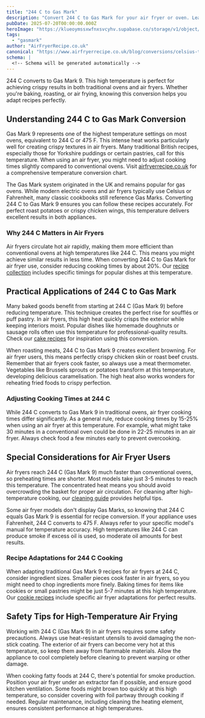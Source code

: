```yaml
---
title: "244 C to Gas Mark"
description: "Convert 244 C to Gas Mark for your air fryer or oven. Learn the exact Gas Mark equivalent and cooking tips for perfect results every time."
pubDate: 2025-07-20T00:00:00.000Z
heroImage: "https://klueoymssxwfnxsvcyhv.supabase.co/storage/v1/object/public/Shmucket/244-c-to-gas-mark.png"
tags:
  - "gasmark"
author: "AirFryerRecipe.co.uk"
canonical: "https://www.airfryerrecipe.co.uk/blog/conversions/celsius-to-gas-mark/244-c-to-gas-mark"
schema: |
  <!-- Schema will be generated automatically -->
---
```


<p>244 C converts to Gas Mark 9. This high temperature is perfect for achieving crispy results in both traditional ovens and air fryers. Whether you're baking, roasting, or air frying, knowing this conversion helps you adapt recipes perfectly.</p>

<h2>Understanding 244 C to Gas Mark Conversion</h2>
<p>Gas Mark 9 represents one of the highest temperature settings on most ovens, equivalent to 244 C or 475 F. This intense heat works particularly well for creating crispy textures in air fryers. Many traditional British recipes, especially those for Yorkshire puddings or certain pastries, call for this temperature. When using an air fryer, you might need to adjust cooking times slightly compared to conventional ovens. Visit <a href=https://www.airfryerrecipe.co.uk/air-fryer-conversion-chart>airfryerrecipe.co.uk</a> for a comprehensive temperature conversion chart.</p>

<p>The Gas Mark system originated in the UK and remains popular for gas ovens. While modern electric ovens and air fryers typically use Celsius or Fahrenheit, many classic cookbooks still reference Gas Marks. Converting 244 C to Gas Mark 9 ensures you can follow these recipes accurately. For perfect roast potatoes or crispy chicken wings, this temperature delivers excellent results in both appliances.</p>

<h3>Why 244 C Matters in Air Fryers</h3>
<p>Air fryers circulate hot air rapidly, making them more efficient than conventional ovens at high temperatures like 244 C. This means you might achieve similar results in less time. When converting 244 C to Gas Mark for air fryer use, consider reducing cooking times by about 20%. Our <a href=https://www.airfryerrecipe.co.uk/recipes>recipe collection</a> includes specific timings for popular dishes at this temperature.</p>

<h2>Practical Applications of 244 C to Gas Mark</h2>
<p>Many baked goods benefit from starting at 244 C (Gas Mark 9) before reducing temperature. This technique creates the perfect rise for soufflés or puff pastry. In air fryers, this high heat quickly crisps the exterior while keeping interiors moist. Popular dishes like homemade doughnuts or sausage rolls often use this temperature for professional-quality results. Check our <a href=https://www.airfryerrecipe.co.uk/recipe-category/cakes>cake recipes</a> for inspiration using this conversion.</p>

<p>When roasting meats, 244 C to Gas Mark 9 creates excellent browning. For air fryer users, this means perfectly crispy chicken skin or roast beef crusts. Remember that air fryers cook faster, so always use a meat thermometer. Vegetables like Brussels sprouts or potatoes transform at this temperature, developing delicious caramelisation. The high heat also works wonders for reheating fried foods to crispy perfection.</p>

<h3>Adjusting Cooking Times at 244 C</h3>
<p>While 244 C converts to Gas Mark 9 in traditional ovens, air fryer cooking times differ significantly. As a general rule, reduce cooking times by 15-25% when using an air fryer at this temperature. For example, what might take 30 minutes in a conventional oven could be done in 22-25 minutes in an air fryer. Always check food a few minutes early to prevent overcooking.</p>

<h2>Special Considerations for Air Fryer Users</h2>
<p>Air fryers reach 244 C (Gas Mark 9) much faster than conventional ovens, so preheating times are shorter. Most models take just 3-5 minutes to reach this temperature. The concentrated heat means you should avoid overcrowding the basket for proper air circulation. For cleaning after high-temperature cooking, our <a href=https://www.airfryerrecipe.co.uk/air-fryer-cleaner>cleaning guide</a> provides helpful tips.</p>

<p>Some air fryer models don't display Gas Marks, so knowing that 244 C equals Gas Mark 9 is essential for recipe conversion. If your appliance uses Fahrenheit, 244 C converts to 475 F. Always refer to your specific model's manual for temperature accuracy. High temperatures like 244 C can produce smoke if excess oil is used, so moderate oil amounts for best results.</p>

<h3>Recipe Adaptations for 244 C Cooking</h3>
<p>When adapting traditional Gas Mark 9 recipes for air fryers at 244 C, consider ingredient sizes. Smaller pieces cook faster in air fryers, so you might need to chop ingredients more finely. Baking times for items like cookies or small pastries might be just 5-7 minutes at this high temperature. Our <a href=https://www.airfryerrecipe.co.uk/recipe-category/cookies>cookie recipes</a> include specific air fryer adaptations for perfect results.</p>

<h2>Safety Tips for High-Temperature Air Frying</h2>
<p>Working with 244 C (Gas Mark 9) in air fryers requires some safety precautions. Always use heat-resistant utensils to avoid damaging the non-stick coating. The exterior of air fryers can become very hot at this temperature, so keep them away from flammable materials. Allow the appliance to cool completely before cleaning to prevent warping or other damage.</p>

<p>When cooking fatty foods at 244 C, there's potential for smoke production. Position your air fryer under an extractor fan if possible, and ensure good kitchen ventilation. Some foods might brown too quickly at this high temperature, so consider covering with foil partway through cooking if needed. Regular maintenance, including cleaning the heating element, ensures consistent performance at high temperatures.</p>
